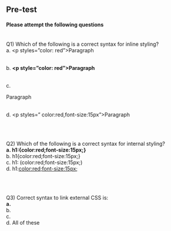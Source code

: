 ## Pre-test
#### Please attempt the following questions

<br>Q1) Which of the following is a correct syntax for inline styling?
<br>a. <p styles=”color: red”>Paragraph</p>
<br>b. <b><p style=”color: red”>Paragraph</p></b>
<br>c. <p style=”color:red,font-size:15px”>Paragraph</p>
<br>d. <p styles=” color:red,font-size:15px”>Paragraph</p>
<br>


<br>Q2) Which of the following is a correct syntax for internal styling?
<br><b>a. h1:{color:red;font-size:15px;}</b>
<br> b. h1{color:red;font-size:15px;}
<br> c. h1: (color:red;font-size:15px;) 
<br> d. h1:<color:red;font-size:15px;>

<br>

<br>Q3) Correct syntax to link external CSS is:
<br><b>a. <link rel=”stylesheet” href=style.css></b>
<br>b. <link rel=”externalstyle” href=style.css>
<br>c. <link rel=(stylesheet) href=style.css>
<br> d. All of these

<br>

